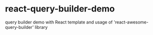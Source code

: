 # react-query-builder-demo
query builder demo with React template and usage of 'react-awesome-query-builder' library
